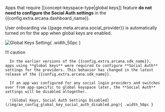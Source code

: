 Apps that require [[concept-keyspace-type|global keys]] feature **do not need to configure the Social Auth settings** in the {{config.extra.arcana.dashboard_name}}.

User onboarding via {{page.meta.arcana.social_provider}} is automatically turned on for the app when global keys are enabled.

![Global Keys Setting](/img/an_config_global_key_setting.png){ .width_50pc }

!!! caution

      In the earlier versions of the {{config.extra.arcana.sdk_name}}, apps using **global keys** were required to configure **Social Auth** settings for the providers. This behavior has changed in the latest release of the {{config.extra.arcana.sdk_name}}. 

      If an app was configured for any social login providers and switches over from app-specific to global keyspace later, the **Social Auth** settings will be disabled altogether.

      ![Global Keys, Social Auth Settings Disabled](/img/an_config_global_key_social_auth_disabled.png){ .width_50pc }